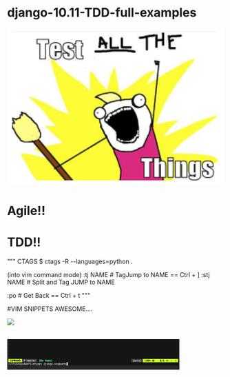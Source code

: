 # django-10.11-TDD-full-examples


<p align="left">
  <img src="./img/tdd.png" width="600"/>
</p>

# Agile!!
# TDD!!

"""
CTAGS 
$ ctags -R --languages=python .


(into vim command mode)
:tj NAME   # TagJump to NAME      ==    Ctrl + ]
:stj NAME  # Split and Tag JUMP to NAME

:po # Get Back                    ==    Ctrl + t
"""





#VIM SNIPPETS  AWESOME....
<p align="left">
  <img src="./img/file_list.png" width="400"/>
</p>

##
<p align="left">
  <img src="./img/snippets.png" width="400"/>
</p>


